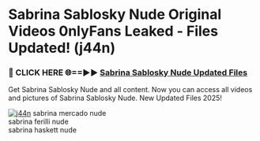 # Sabrina Sablosky Nude Original Videos 0nlyFans Leaked - Files Updated! (j44n)

<h3>🔴 CLICK HERE 🌐==►► <a href="https://tinyurl.com/yc6ubb5a" rel="nofollow">Sabrina Sablosky Nude Updated Files</a></h3>

Get Sabrina Sablosky Nude and all content. Now you can access all videos and pictures of Sabrina Sablosky Nude. New Updated Files 2025!

[![j44n](https://i.imgur.com/7eu0CRL.gif)](https://tinyurl.com/yc6ubb5a)
sabrina mercado nude<br>
sabrina ferilli nude<br>
sabrina haskett nude